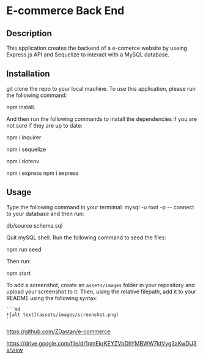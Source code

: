 # E-commerce Back End

## Description
This application creates the backend of a e-comerce website by useing Express.js API and Sequelize to interact with a MySQL database.


## Installation

git clone the repo to your local machine. To use this application, please run the following command:

npm install.

And then run the following commands to install the dependencies if you are not sure if they are up to date:

npm i inquirer

npm i sequelize

npm i dotenv

npm i express
npm i express



## Usage

Type the following command in your termimal: mysql -u root -p -- connect to your database and then run:

db/source schema.sql

Quit mySQL shell. Run the following command to seed the files:

npm run seed

Then run:

npm start


To add a screenshot, create an `assets/images` folder in your repository and upload your screenshot to it. Then, using the relative filepath, add it to your README using the following syntax:

    ```md
    ![alt text](assets/images/screenshot.png)
    ``
    
    
https://github.com/ZDastan/e-commerce

https://drive.google.com/file/d/1qmEkrKEYZVbDhYMBWW7ktVyg3aKwDU3s/view




